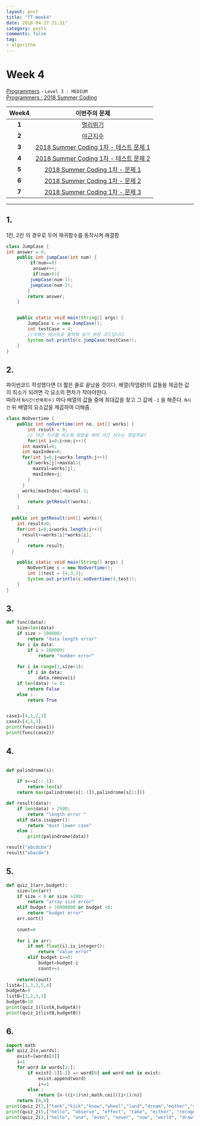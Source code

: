 ```yaml
---
layout: post
title: "TT-Week4"
date: 2018-04-27 21:31"
category: posts
comments: false
tag:
- algorithm
---
```

# Week 4

[Programmers](https://programmers.co.kr/learn/challenges) - `Level 3 : MEDIUM`<br />
[Programmers : 2018 Summer Coding](https://programmers.co.kr/competitions/59/2018-summercoding-%EC%97%AC%EB%A6%84%EB%B0%A9%ED%95%99-%EC%8A%A4%ED%83%80%ED%8A%B8%EC%97%85-%EC%9D%B8%ED%84%B4-%ED%94%84%EB%A1%9C%EA%B7%B8%EB%9E%A8)

Week4 | 이번주의 문제
:---: | :--------:
**1** | [멀리뛰기](https://programmers.co.kr/learn/challenge_codes/153)
**2** | [야근지수](https://programmers.co.kr/learn/challenge_codes/145)
**3** | [2018 Summer Coding 1차 - 테스트 문제 1](https://github.com/Team-AiK/TT-Thinking-Training/blob/master/Week4/2018SC_test1.md)
**4** | [2018 Summer Coding 1차 - 테스트 문제 2](https://github.com/Team-AiK/TT-Thinking-Training/blob/master/Week4/2018SC_test2.md)
**5** | [2018 Summer Coding 1차 - 문제 1](https://github.com/Team-AiK/TT-Thinking-Training/blob/master/Week4/2018SC_P1.md)
**6** | [2018 Summer Coding 1차 - 문제 2](https://github.com/Team-AiK/TT-Thinking-Training/blob/master/Week4/2018SC_P2.md)
**7** | [2018 Summer Coding 1차 - 문제 3](https://github.com/Team-AiK/TT-Thinking-Training/blob/master/Week4/2018SC_P3.md)



-------------------------------------------
## 1.
1칸, 2칸 의 경우로 두어 재귀함수를 동작시켜 해결함
```java
class JumpCase {
int answer = 0;
    public int jumpCase(int num) {
         if(num==0)
          answer++;
          if(num>0){
         jumpCase(num-1);
         jumpCase(num-2);
        }
        return answer;
    }


    public static void main(String[] args) {
        JumpCase c = new JumpCase();
        int testCase = 4;
        //아래는 테스트로 출력해 보기 위한 코드입니다.
      	System.out.println(c.jumpCase(testCase));
    }
}
```
## 2.
파이썬코드 작성했다면 더 짧은 줄로 끝났을 것이다.
배열(작업량)의 값들을 제곱한 값이 최소가 되려면 각 요소의 편차가 작아야한다.  
따라서 `N시간(반복횟수)` 마다  배열의 값들 중에 최대값을 찾고 그 값에 `-1` 을 해준다. `N시간` 뒤 배열의 요소값을 제곱하여 더해줌.  

```java
class NoOvertime {
	public int noOvertime(int no, int[] works) {
		int result = 0;
		// 야근 지수를 최소화 하였을 때의 야근 지수는 몇일까요?
		for(int i=0;i<no;i++){
      int maxVal=0;
      int maxIndex=0;
      for(int j=0;j<works.length;j++){
        if(works[j]>maxVal){
          maxVal=works[j];
          maxIndex=j;
        }
      }
      works[maxIndex]=maxVal-1;
    }
		return getResult(works);
	}

  public int getResult(int[] works){
    int result=0;
  	for(int i=0;i<works.length;i++){
      result+=works[i]*works[i];
    }
		return result;
  }

	public static void main(String[] args) {
		NoOvertime c = new NoOvertime();
		int []test = {4,3,3};
		System.out.println(c.noOvertime(4,test));
	}
}

```
## 3.  

```python
def func(data):
    size=len(data)
    if size > 100000:
        return "data length error"
    for i in data:
        if i > 100000:
            return "number error"
    
    for i in range(1,size+1):
        if i in data:
            data.remove(i)
    if len(data) != 0:
        return False
    else :
        return True


case1=[4,1,2,3]
case2=[4,1,3]
print(func(case1))
print(func(case2))
```
## 4.  

```python

def palindrome(s):
    
    if s==s[::-1]:
        return len(s)
    return max(palindrome(s[:-1]),palindrome(s[1:]))

def result(data):
    if len(data) > 2500:
        return "length error "
    elif data.isupper():
        return "must lower case"
    else :
        print(palindrome(data))

result("abcdcba")
result("abacde")
```
## 5.  
```python
def quiz_1(arr,budget):
    size=len(arr)
    if size < 0 or size >100:
        return "array size error"
    elif budget > 10000000 or budget <0:
        return "budget error"
    arr.sort()
    
    count=0
    
    for i in arr:
        if not float(i).is_integer():
            return "value error"
        elif budget-i>=0:
            budget=budget-i
            count+=1
        
    return(count)
listA=[1,3,2,5,4]
budgetA=9
listB=[2,2,3,3]
budgetB=10
print(quiz_1(listA,budgetA))
print(quiz_1(listB,budgetB))

```  
## 6.
```python
import math
def quiz_2(n,words):
    exist=[words[0]]
    i=1
    for word in words[1:]:
        if exist[-1][-1] == word[0] and word not in exist:
            exist.append(word)
            i+=1
        else :
            return [n-((i+1)%n),math.ceil((i+1)/n)]
    return [0,0]
print(quiz_2(3,["tank","kick","know","wheel","land","dream","mother","robot","tank"]))
print(quiz_2(5,["hello", "observe", "effect", "take", "either", "recognize", "encourage", "ensure", "establish", "hang", "gather", "refer", "reference", "estimate", "executive"]))
print(quiz_2(2,["hello", "one", "even", "never", "now", "world", "draw"]))
```


